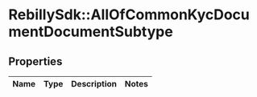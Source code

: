 # RebillySdk::AllOfCommonKycDocumentDocumentSubtype

## Properties
Name | Type | Description | Notes
------------ | ------------- | ------------- | -------------

